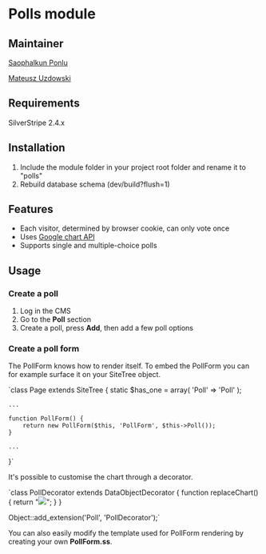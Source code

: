 # Polls module

## Maintainer 

[Saophalkun Ponlu](mailto:phalkunz@silverstripe.com)

[Mateusz Uzdowski](mailto:mateusz@silverstripe.com)

## Requirements 

SilverStripe 2.4.x

## Installation 

1. Include the module folder in your project root folder and rename it to "polls"
1. Rebuild database schema (dev/build?flush=1)

## Features

- Each visitor, determined by browser cookie, can only vote once 
- Uses [Google chart API](http://code.google.com/apis/chart/) 
- Supports single and multiple-choice polls

## Usage

### Create a poll 

1. Log in the CMS 
1. Go to the **Poll** section
1. Create a poll, press **Add**, then add a few poll options

### Create a poll form

The PollForm knows how to render itself. To embed the PollForm you can for example surface it on your SiteTree object.

`class Page extends SiteTree {
	static $has_one = array(
		'Poll' => 'Poll'
	);

	...

	function PollForm() {
		return new PollForm($this, 'PollForm', $this->Poll());	
	}

	...
}`

It's possible to customise the chart through a decorator.

`class PollDecorator extends DataObjectDecorator {
	function replaceChart() {
		return "<img src='my_poll_image.png?values=10,20,10'/>";
	}
}

Object::add_extension('Poll', 'PollDecorator');`

You can also easily modify the template used for PollForm rendering by creating your own **PollForm.ss**.
